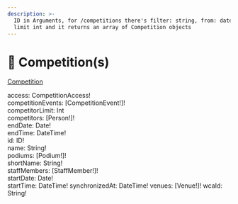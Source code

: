 ```yaml
---
description: >-
  ID in Arguments, for /competitions there's filter: string, from: date, and/or
  limit int and it returns an array of Competition objects
---
```


# 🏪 Competition(s)

[Competition](competition-s.md)

access: CompetitionAccess! \
competitionEvents: \[CompetitionEvent!]! \
competitorLimit: Int \
competitors: \[Person!]! \
endDate: Date! \
endTime: DateTime! \
id: ID! \
name: String! \
podiums: \[Podium!]! \
shortName: String! \
staffMembers: \[StaffMember!]! \
startDate: Date! \
startTime: DateTime! synchronizedAt: DateTime! venues: \[Venue!]! wcaId: String!
